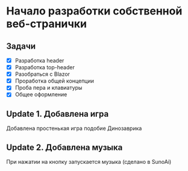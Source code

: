 # Начало разработки собственной веб-странички


## Задачи

- [x] Разработка header
- [x] Разработка top-header
- [x] Разобраться с Blazor
- [x] Проработка общей концепции
- [x] Проба пера и клавиатуры
- [x] Общее оформление

## Update 1. Добавлена игра

Добавлена простенькая игра подобие Динозаврика


## Update 2. Добавлена музыка

При нажатии на кнопку запускается музыка (сделано в SunoAi)
